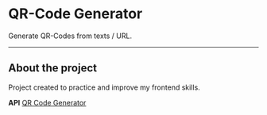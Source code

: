 # QR-Code Generator

Generate QR-Codes from texts / URL.

---

## About the project

Project created to practice and improve my frontend skills.

**API**
[QR Code Generator](https://goqr.me)
